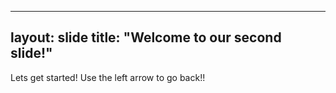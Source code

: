  ---
layout: slide
title: "Welcome to our second slide!"
---
Lets get started!
Use the left arrow to go back!!
